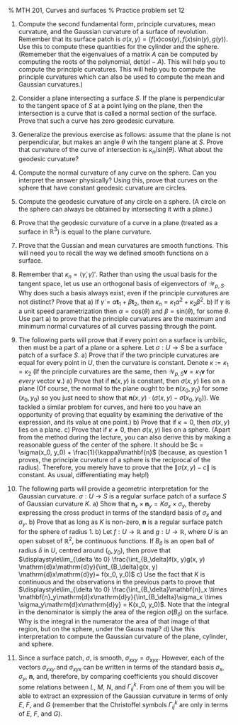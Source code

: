 % MTH 201, Curves and surfaces
% Practice problem set 12

1. Compute the second fundamental form, principle curvatures, mean curvature, and the Gaussian curvature of a surface of revolution. Remember that its surface patch is $\sigma(x, y) = (f(x)\mathrm{cos}(y), f(x) \mathrm{sin}(y), g(y))$. Use this to compute these quantities for the cylinder and the sphere. (Rememeber that the eigenvalues of a matrix $A$ can be computed by computing the roots of the polynomial, $\mathrm{det}(xI - A)$. This will help you to compute the principle curvatures. This will help you to compute the principle curvatures which can also be used to compute the mean and Gaussian curvatures.)

1. Consider a plane intersecting a surface $S$. If the plane is perpendicular to the tangent space of $S$ at a point lying on the plane, then the intersection is a curve that is called a normal section of the surface. Prove that such a curve has zero geodesic curvature.

1. Generalize the previous exercise as follows: assume that the plane is not perpendicular, but makes an angle $\theta$ wih the tangent plane at $S$. Prove that curvature of the curve of intersection is $\kappa_n/\mathrm{sin}(\theta)$. What about the geodesic curvature?

1. Compute the normal curvature of any curve on the sphere. Can you interpret the answer physically? Using this, prove that curves on the sphere that have constant geodesic curvature are circles.

1. Compute the geodesic curvature of any circle on a sphere. (A circle on the sphere can always be obtained by intersecting it with a plane.)

1. Prove that the geodesic curvature of a curve in a plane (treated as a surface in $\mathbb{R}^3$) is equal to the plane curvature.

1. Prove that the Gussian and mean curvatures are smooth functions. This will need you to recall the way we defined smooth functions on a surface.

1. Remember that $\kappa_n=\langle \dot{\gamma}, \dot{\gamma}\rangle'$. Rather than using the usual basis for the tangent space, let us use an orthogonal basis of eigenvectors of $\mathcal{W}_{p,S}$. Why does such a basis always exist, even if the principle curvatures are not distinct? Prove that
	a) If $\dot{\gamma}=\alpha \mathbf{t}_1 + \beta \mathbf{t}_2$, then $\kappa_n = \kappa_1 \alpha^2 + \kappa_2 \beta^2$.
	b) If $\gamma$ is a unit speed parametrization then $\alpha = \mathrm{cos}(\theta)$ and $\beta = \mathrm{sin}(\theta)$, for some $\theta$. Use part a) to prove that the principle curvatures are the maximum and minimum normal curvatures of all curves passing through the point.

1. The following parts will prove that if every point on a surface is umbilic, then must be a part of a plane or a sphere. Let $\sigma : U \to S$ be a surface patch of a surface $S$.
	a) Prove that if the two principle curvatures are equal for every point in $U$, then the curvature is constant. Denote $\kappa := \kappa_1 = \kappa_2$ (If the principle curvatures are the same, then $\mathcal{W}_{p,S}\mathbf{v}=\kappa_1\mathbf{v}$ for *every* vector $\mathbf{v}$.)
	a) Prove that if $\mathbf{n}(x,y)$ is constant, then $\sigma(x, y)$ lies on a plane (Of course, the normal to the plane ought to be $\mathbf{n}(x_0, y_0)$ for some $(x_0, y_0)$ so you just need to show that $\mathbf{n}(x, y) \cdot (\sigma(x, y) -\sigma(x_0, y_0))$. We tackled a similar problem for curves, and here too you have an opportunity of proving that equality by examining the derivative of the expression, and its value at one point.)
	b) Prove that if $\kappa = 0$, then $\sigma(x, y)$ lies on a plane. 
	c) Prove that if $\kappa \neq 0$, then $\sigma(x, y)$ lies on a sphere. (Apart from the method during the lecture, you can also derive this by making a reasonable guess of the center of the sphere. It should be $c = \sigma(x_0, y_0) + \frac{1}{\kappa}\mathbf{n}$ (because, as question 1 proves, the principle curvature of a sphere is the reciprocal of the radius). Therefore, you merely have to prove that the $\|\sigma(x, y) - c\|$ is constant. As usual, differentiating may help!)

1. The following parts will provide a geometric interpretation for the Gaussian curvature. $\sigma : U \to S$ is a regular surface patch of a surface $S$ of Gaussian curvature $K$.
	a) Show that $\mathbf{n}_x\times\mathbf{n}_y=K \sigma_x \times \sigma_y$, thereby expressing the cross product in terms of the standard basis of $\sigma_x$ and $\sigma_y$.
	b) Prove that as long as $K$ is non-zero, $\mathbf{n}$ is a regular surface patch for the sphere of radius 1.
	b) Let $f : U \to \mathbb{R}$ and $g : U \to \mathbb{R}$, where $U$ is an open subset of $\mathbb{R}^2$, be continuous functions. If $B_\delta$ is an open ball of radius $\delta$ in $U$, centred around $(_0, y_0)$, then prove that $\displaystyle\lim_{\delta \to 0} \frac{\int_{B_\delta}f(x, y)g(x, y) \mathrm{d}x\mathrm{d}y}{\int_{B_\delta}g(x, y) \mathrm{d}x\mathrm{d}y}= f(x_0, y_0)$
	c) Use the fact that $K$ is continuous and the observations in the previous parts to prove that $\displaystyle\lim_{\delta \to 0} \frac{\int_{B_\delta}\mathbf{n}_x \times \mathbf{n}_y\mathrm{d}x\mathrm{d}y}{\int_{B_\delta}\sigma_x \times \sigma_y\mathrm{d}x\mathrm{d}y} = K(x_0, y_0)$. Note that the integral in the denominator is simply the area of the region $\sigma(B_\delta)$ on the surface. Why is the integral in the numerator the area of that image of that region, but on the sphere, under the Gauss map?
	d) Use this interpretation to compute the Gaussian curvature of the plane, cylinder, and sphere.

1. Since a surface patch, $\sigma$, is smooth, $\sigma_{xxy}=\sigma_{xyx}$. However, each of the vectors $\sigma_{xxy}$ and $\sigma_{xyx}$ can be written in terms of the standard basis $\sigma_x$, $\sigma_y$, $\mathbf{n}$, and, therefore, by comparing coefficients you should discover some relations between $L$, $M$, $N$, and $\Gamma_{ij}^k$. From one of them you will be able to extract an expression of the Gaussian curvature in terms of only $E$, $F$, and $G$ (remember that the Christoffel symbols $\Gamma_{ij}^k$ are only in terms of $E$, $F$, and $G$).
